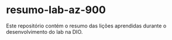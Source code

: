# resumo-lab-az-900
Este repositório contém o resumo das lições aprendidas durante o desenvolvimento do lab na DIO.
